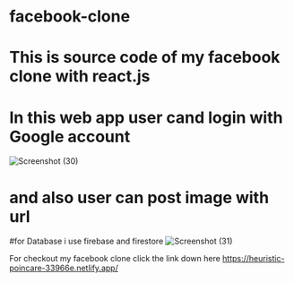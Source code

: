 # facebook-clone

# This is source code of my facebook clone with react.js 
# In this web app user cand login with Google account

![Screenshot (30)](https://user-images.githubusercontent.com/62923466/118397716-0a958f00-b673-11eb-90ee-6869f874254e.png)

# and also user can post image with url 
#for Database i use firebase and firestore
![Screenshot (31)](https://user-images.githubusercontent.com/62923466/118397718-0d907f80-b673-11eb-9840-e2ce973b88e1.png)

For checkout my facebook clone click the link down here
https://heuristic-poincare-33966e.netlify.app/

